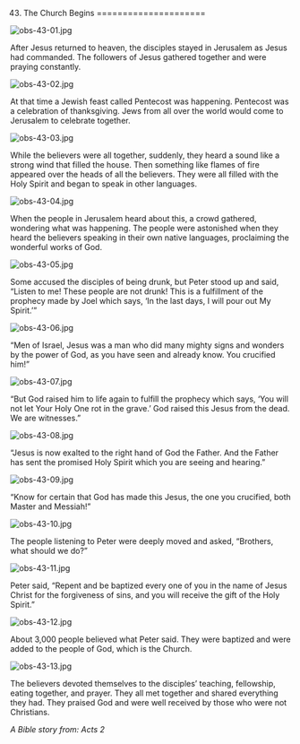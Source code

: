 43. The Church Begins
=====================

![obs-43-01.jpg](/_media/en/obs/obs-43-01.jpg?w=640&h=360&tok=3d739e "obs-43-01.jpg")

After Jesus returned to heaven, the disciples stayed in Jerusalem as
Jesus had commanded. The followers of Jesus gathered together and were
praying constantly.

![obs-43-02.jpg](/_media/en/obs/obs-43-02.jpg?w=640&h=360&tok=fec070 "obs-43-02.jpg")

At that time a Jewish feast called Pentecost was happening. Pentecost
was a celebration of thanksgiving. Jews from all over the world would
come to Jerusalem to celebrate together.

![obs-43-03.jpg](/_media/en/obs/obs-43-03.jpg?w=640&h=360&tok=4abbae "obs-43-03.jpg")

While the believers were all together, suddenly, they heard a sound like
a strong wind that filled the house. Then something like flames of fire
appeared over the heads of all the believers. They were all filled with
the Holy Spirit and began to speak in other languages.

![obs-43-04.jpg](/_media/en/obs/obs-43-04.jpg?w=640&h=360&tok=5bcc80 "obs-43-04.jpg")

When the people in Jerusalem heard about this, a crowd gathered,
wondering what was happening. The people were astonished when they heard
the believers speaking in their own native languages, proclaiming the
wonderful works of God.

![obs-43-05.jpg](/_media/en/obs/obs-43-05.jpg?w=640&h=360&tok=18eb5f "obs-43-05.jpg")

Some accused the disciples of being drunk, but Peter stood up and said,
“Listen to me! These people are not drunk! This is a fulfillment of the
prophecy made by Joel which says, ‘In the last days, I will pour out My
Spirit.’”

![obs-43-06.jpg](/_media/en/obs/obs-43-06.jpg?w=640&h=360&tok=6f4f4c "obs-43-06.jpg")

“Men of Israel, Jesus was a man who did many mighty signs and wonders by
the power of God, as you have seen and already know. You crucified him!”

![obs-43-07.jpg](/_media/en/obs/obs-43-07.jpg?w=640&h=360&tok=1b7abb "obs-43-07.jpg")

“But God raised him to life again to fulfill the prophecy which says,
‘You will not let Your Holy One rot in the grave.’ God raised this Jesus
from the dead. We are witnesses.”

![obs-43-08.jpg](/_media/en/obs/obs-43-08.jpg?w=640&h=360&tok=2aae04 "obs-43-08.jpg")

“Jesus is now exalted to the right hand of God the Father. And the
Father has sent the promised Holy Spirit which you are seeing and
hearing.”

![obs-43-09.jpg](/_media/en/obs/obs-43-09.jpg?w=640&h=360&tok=212308 "obs-43-09.jpg")

“Know for certain that God has made this Jesus, the one you crucified,
both Master and Messiah!”

![obs-43-10.jpg](/_media/en/obs/obs-43-10.jpg?w=640&h=360&tok=5334c9 "obs-43-10.jpg")

The people listening to Peter were deeply moved and asked, “Brothers,
what should we do?”

![obs-43-11.jpg](/_media/en/obs/obs-43-11.jpg?w=640&h=360&tok=b0ee1e "obs-43-11.jpg")

Peter said, “Repent and be baptized every one of you in the name of
Jesus Christ for the forgiveness of sins, and you will receive the gift
of the Holy Spirit.”

![obs-43-12.jpg](/_media/en/obs/obs-43-12.jpg?w=640&h=360&tok=e445f4 "obs-43-12.jpg")

About 3,000 people believed what Peter said. They were baptized and were
added to the people of God, which is the Church.

![obs-43-13.jpg](/_media/en/obs/obs-43-13.jpg?w=640&h=360&tok=faca3b "obs-43-13.jpg")

The believers devoted themselves to the disciples’ teaching, fellowship,
eating together, and prayer. They all met together and shared everything
they had. They praised God and were well received by those who were not
Christians.

*A Bible story from: Acts 2*
